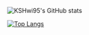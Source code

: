 ![KSHwi95's GitHub stats](https://github-readme-stats.vercel.app/api?username=KSHwi95&show_icons=true&theme=tokyonight)

[![Top Langs](https://github-readme-stats.vercel.app/api/top-langs/?username=KSHwi95)](https://github.com/KSHwi95)